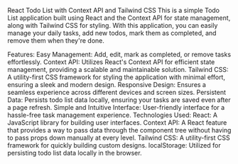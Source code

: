 React Todo List with Context API and Tailwind CSS
This is a simple Todo List application built using React and the Context API for state management, along with Tailwind CSS for styling. With this application, you can easily manage your daily tasks, add new todos, mark them as completed, and remove them when they're done.

Features:
Easy Management: Add, edit, mark as completed, or remove tasks effortlessly.
Context API: Utilizes React's Context API for efficient state management, providing a scalable and maintainable solution.
Tailwind CSS: A utility-first CSS framework for styling the application with minimal effort, ensuring a sleek and modern design.
Responsive Design: Ensures a seamless experience across different devices and screen sizes.
Persistent Data: Persists todo list data locally, ensuring your tasks are saved even after a page refresh.
Simple and Intuitive Interface: User-friendly interface for a hassle-free task management experience.
Technologies Used:
React: A JavaScript library for building user interfaces.
Context API: A React feature that provides a way to pass data through the component tree without having to pass props down manually at every level.
Tailwind CSS: A utility-first CSS framework for quickly building custom designs.
localStorage: Utilized for persisting todo list data locally in the browser.
